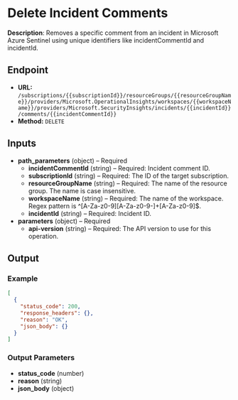 # Delete Incident Comments

**Description**: Removes a specific comment from an incident in Microsoft Azure Sentinel using unique identifiers like incidentCommentId and incidentId.

## Endpoint

- **URL:** `/subscriptions/{{subscriptionId}}/resourceGroups/{{resourceGroupName}}/providers/Microsoft.OperationalInsights/workspaces/{{workspaceName}}/providers/Microsoft.SecurityInsights/incidents/{{incidentId}}/comments/{{incidentCommentId}}`
- **Method:** `DELETE`
## Inputs

- **path_parameters** (object) – Required
  - **incidentCommentId** (string) – Required: Incident comment ID.
  - **subscriptionId** (string) – Required: The ID of the target subscription.
  - **resourceGroupName** (string) – Required: The name of the resource group. The name is case insensitive.
  - **workspaceName** (string) – Required: The name of the workspace. Regex pattern is ^[A-Za-z0-9][A-Za-z0-9-]+[A-Za-z0-9]$.
  - **incidentId** (string) – Required: Incident ID.
- **parameters** (object) – Required
  - **api-version** (string) – Required: The API version to use for this operation.
## Output

### Example

```json
[
  {
    "status_code": 200,
    "response_headers": {},
    "reason": "OK",
    "json_body": {}
  }
]
```
### Output Parameters

- **status_code** (number)
- **reason** (string)
- **json_body** (object)
